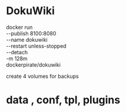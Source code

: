 # DokuWiki

docker run \
    --publish 8100:8080 \
    --name dokuwiki \
    --restart unless-stopped \
    --detach \
    -m 128m \
    dockerpirate/dokuwiki
    
create 4 volumes for backups
 # data , conf, tpl, plugins
